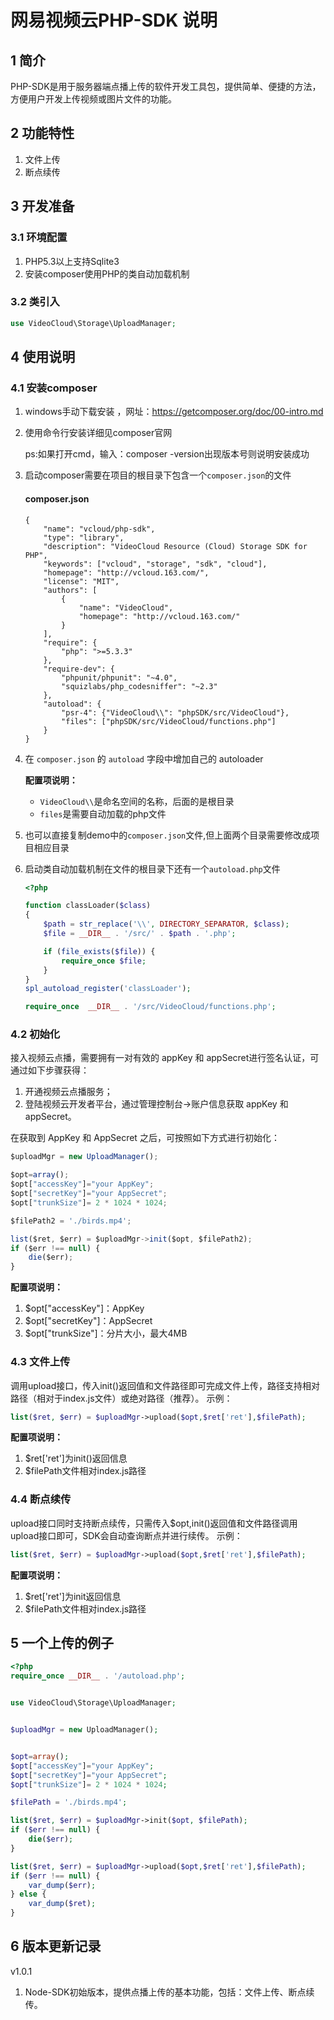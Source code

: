 # 网易视频云PHP-SDK 说明

## 1 简介

PHP-SDK是用于服务器端点播上传的软件开发工具包，提供简单、便捷的方法，方便用户开发上传视频或图片文件的功能。

## 2 功能特性

1. 文件上传
2. 断点续传

## 3 开发准备

### 3.1 环境配置

1. PHP5.3以上支持Sqlite3
2. 安装composer使用PHP的类自动加载机制

### 3.2 类引入

```php
use VideoCloud\Storage\UploadManager;
```

## 4 使用说明

### 4.1 安装composer

1. windows手动下载安装 ，网址：https://getcomposer.org/doc/00-intro.md

2. 使用命令行安装详细见composer官网

   ps:如果打开cmd，输入：composer -version出现版本号则说明安装成功

3. 启动composer需要在项目的根目录下包含一个`composer.json`的文件

   #### composer.json

   ```
   {
       "name": "vcloud/php-sdk",
       "type": "library",
       "description": "VideoCloud Resource (Cloud) Storage SDK for PHP",
       "keywords": ["vcloud", "storage", "sdk", "cloud"],
       "homepage": "http://vcloud.163.com/",
       "license": "MIT",
       "authors": [
           {
               "name": "VideoCloud",
               "homepage": "http://vcloud.163.com/"
           }
       ],
       "require": {
           "php": ">=5.3.3"
       },
       "require-dev": {
           "phpunit/phpunit": "~4.0",
           "squizlabs/php_codesniffer": "~2.3"
       },
       "autoload": {
           "psr-4": {"VideoCloud\\": "phpSDK/src/VideoCloud"},
           "files": ["phpSDK/src/VideoCloud/functions.php"]
       }
   }
   ```

4. 在 `composer.json` 的 `autoload` 字段中增加自己的 autoloader

   **配置项说明：**

   * `VideoCloud\\`是命名空间的名称，后面的是根目录
   * `files`是需要自动加载的php文件

5. 也可以直接复制demo中的`composer.json`文件,但上面两个目录需要修改成项目相应目录

6. 启动类自动加载机制在文件的根目录下还有一个`autoload.php`文件

   ```php
   <?php

   function classLoader($class)
   {
       $path = str_replace('\\', DIRECTORY_SEPARATOR, $class);
       $file = __DIR__ . '/src/' . $path . '.php';

       if (file_exists($file)) {
           require_once $file;
       }
   }
   spl_autoload_register('classLoader');

   require_once  __DIR__ . '/src/VideoCloud/functions.php';
   ```

### 4.2  初始化

接入视频云点播，需要拥有一对有效的 appKey 和 appSecret进行签名认证，可通过如下步骤获得：

1. 开通视频云点播服务；
2. 登陆视频云开发者平台，通过管理控制台->账户信息获取 appKey 和 appSecret。

在获取到 AppKey 和 AppSecret 之后，可按照如下方式进行初始化：

```js
$uploadMgr = new UploadManager();

$opt=array();
$opt["accessKey"]="your AppKey";
$opt["secretKey"]="your AppSecret";
$opt["trunkSize"]= 2 * 1024 * 1024;

$filePath2 = './birds.mp4';

list($ret, $err) = $uploadMgr->init($opt, $filePath2);
if ($err !== null) {
    die($err);
}
```

**配置项说明：**

1. $opt["accessKey"]：AppKey
2. $opt["secretKey"]：AppSecret
3. $opt["trunkSize"]：分片大小，最大4MB

### 4.3 文件上传

调用upload接口，传入init()返回值和文件路径即可完成文件上传，路径支持相对路径（相对于index.js文件）或绝对路径（推荐）。
示例：

```php
list($ret, $err) = $uploadMgr->upload($opt,$ret['ret'],$filePath);
```

**配置项说明：**

1. $ret['ret']为init()返回信息
2. $filePath文件相对index.js路径

### 4.4 断点续传

upload接口同时支持断点续传，只需传入$opt,init()返回值和文件路径调用upload接口即可，SDK会自动查询断点并进行续传。
示例：

```php
list($ret, $err) = $uploadMgr->upload($opt,$ret['ret'],$filePath);
```

**配置项说明：**

1. $ret['ret']为init返回信息
2. $filePath文件相对index.js路径

## 5 一个上传的例子

```php
<?php
require_once __DIR__ . '/autoload.php';


use VideoCloud\Storage\UploadManager;


$uploadMgr = new UploadManager();


$opt=array();
$opt["accessKey"]="your AppKey";
$opt["secretKey"]="your AppSecret";
$opt["trunkSize"]= 2 * 1024 * 1024;

$filePath = './birds.mp4';

list($ret, $err) = $uploadMgr->init($opt, $filePath);
if ($err !== null) {
    die($err);
}

list($ret, $err) = $uploadMgr->upload($opt,$ret['ret'],$filePath);
if ($err !== null) {
    var_dump($err);
} else {
    var_dump($ret);
}
```

## 6 版本更新记录

v1.0.1

1. Node-SDK初始版本，提供点播上传的基本功能，包括：文件上传、断点续传。


